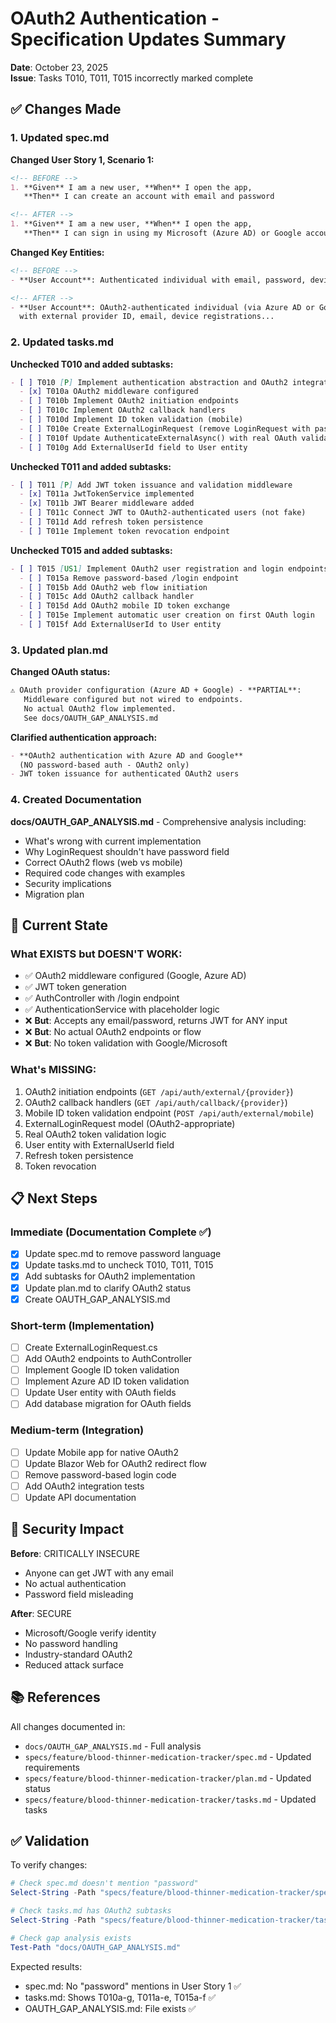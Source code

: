 # OAuth2 Authentication - Specification Updates Summary

**Date**: October 23, 2025  
**Issue**: Tasks T010, T011, T015 incorrectly marked complete

## ✅ Changes Made

### 1. Updated spec.md
**Changed User Story 1, Scenario 1:**
```markdown
<!-- BEFORE -->
1. **Given** I am a new user, **When** I open the app, 
   **Then** I can create an account with email and password

<!-- AFTER -->
1. **Given** I am a new user, **When** I open the app, 
   **Then** I can sign in using my Microsoft (Azure AD) or Google account via OAuth2
```

**Changed Key Entities:**
```markdown
<!-- BEFORE -->
- **User Account**: Authenticated individual with email, password, device registrations...

<!-- AFTER -->  
- **User Account**: OAuth2-authenticated individual (via Azure AD or Google) 
  with external provider ID, email, device registrations...
```

### 2. Updated tasks.md

**Unchecked T010 and added subtasks:**
```markdown
- [ ] T010 [P] Implement authentication abstraction and OAuth2 integration
  - [x] T010a OAuth2 middleware configured
  - [ ] T010b Implement OAuth2 initiation endpoints
  - [ ] T010c Implement OAuth2 callback handlers
  - [ ] T010d Implement ID token validation (mobile)
  - [ ] T010e Create ExternalLoginRequest (remove LoginRequest with password)
  - [ ] T010f Update AuthenticateExternalAsync() with real OAuth validation
  - [ ] T010g Add ExternalUserId field to User entity
```

**Unchecked T011 and added subtasks:**
```markdown
- [ ] T011 [P] Add JWT token issuance and validation middleware
  - [x] T011a JwtTokenService implemented
  - [x] T011b JWT Bearer middleware added
  - [ ] T011c Connect JWT to OAuth2-authenticated users (not fake)
  - [ ] T011d Add refresh token persistence
  - [ ] T011e Implement token revocation endpoint
```

**Unchecked T015 and added subtasks:**
```markdown
- [ ] T015 [US1] Implement OAuth2 user registration and login endpoints
  - [ ] T015a Remove password-based /login endpoint
  - [ ] T015b Add OAuth2 web flow initiation
  - [ ] T015c Add OAuth2 callback handler
  - [ ] T015d Add OAuth2 mobile ID token exchange
  - [ ] T015e Implement automatic user creation on first OAuth login
  - [ ] T015f Add ExternalUserId to User entity
```

### 3. Updated plan.md

**Changed OAuth status:**
```markdown
⚠️ OAuth provider configuration (Azure AD + Google) - **PARTIAL**: 
   Middleware configured but not wired to endpoints. 
   No actual OAuth2 flow implemented. 
   See docs/OAUTH_GAP_ANALYSIS.md
```

**Clarified authentication approach:**
```markdown
- **OAuth2 authentication with Azure AD and Google** 
  (NO password-based auth - OAuth2 only)
- JWT token issuance for authenticated OAuth2 users
```

### 4. Created Documentation

**docs/OAUTH_GAP_ANALYSIS.md** - Comprehensive analysis including:
- What's wrong with current implementation
- Why LoginRequest shouldn't have password field
- Correct OAuth2 flows (web vs mobile)
- Required code changes with examples
- Security implications
- Migration plan

## 🚨 Current State

### What EXISTS but DOESN'T WORK:
- ✅ OAuth2 middleware configured (Google, Azure AD)
- ✅ JWT token generation
- ✅ AuthController with /login endpoint
- ✅ AuthenticationService with placeholder logic
- ❌ **But**: Accepts any email/password, returns JWT for ANY input
- ❌ **But**: No actual OAuth2 endpoints or flow
- ❌ **But**: No token validation with Google/Microsoft

### What's MISSING:
1. OAuth2 initiation endpoints (`GET /api/auth/external/{provider}`)
2. OAuth2 callback handlers (`GET /api/auth/callback/{provider}`)
3. Mobile ID token validation endpoint (`POST /api/auth/external/mobile`)
4. ExternalLoginRequest model (OAuth2-appropriate)
5. Real OAuth2 token validation logic
6. User entity with ExternalUserId field
7. Refresh token persistence
8. Token revocation

## 📋 Next Steps

### Immediate (Documentation Complete ✅)
- [x] Update spec.md to remove password language
- [x] Update tasks.md to uncheck T010, T011, T015
- [x] Add subtasks for OAuth2 implementation
- [x] Update plan.md to clarify OAuth2 status
- [x] Create OAUTH_GAP_ANALYSIS.md

### Short-term (Implementation)
- [ ] Create ExternalLoginRequest.cs
- [ ] Add OAuth2 endpoints to AuthController
- [ ] Implement Google ID token validation
- [ ] Implement Azure AD ID token validation
- [ ] Update User entity with OAuth fields
- [ ] Add database migration for OAuth fields

### Medium-term (Integration)
- [ ] Update Mobile app for native OAuth2
- [ ] Update Blazor Web for OAuth2 redirect flow
- [ ] Remove password-based login code
- [ ] Add OAuth2 integration tests
- [ ] Update API documentation

## 🔐 Security Impact

**Before**: CRITICALLY INSECURE
- Anyone can get JWT with any email
- No actual authentication
- Password field misleading

**After**: SECURE
- Microsoft/Google verify identity
- No password handling
- Industry-standard OAuth2
- Reduced attack surface

## 📚 References

All changes documented in:
- `docs/OAUTH_GAP_ANALYSIS.md` - Full analysis
- `specs/feature/blood-thinner-medication-tracker/spec.md` - Updated requirements
- `specs/feature/blood-thinner-medication-tracker/plan.md` - Updated status
- `specs/feature/blood-thinner-medication-tracker/tasks.md` - Updated tasks

## ✅ Validation

To verify changes:
```powershell
# Check spec.md doesn't mention "password"
Select-String -Path "specs/feature/blood-thinner-medication-tracker/spec.md" -Pattern "password" -CaseSensitive

# Check tasks.md has OAuth2 subtasks
Select-String -Path "specs/feature/blood-thinner-medication-tracker/tasks.md" -Pattern "T010[a-g]"

# Check gap analysis exists
Test-Path "docs/OAUTH_GAP_ANALYSIS.md"
```

Expected results:
- spec.md: No "password" mentions in User Story 1 ✅
- tasks.md: Shows T010a-g, T011a-e, T015a-f ✅
- OAUTH_GAP_ANALYSIS.md: File exists ✅
